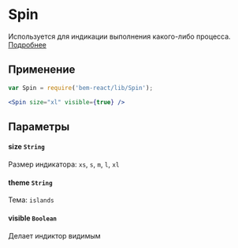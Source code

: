 # Spin
Используется для индикации выполнения какого-либо процесса. [Подробнее](https://ru.bem.info/libs/bem-components/v2.3.0/desktop/spin/)

## Применение
```jsx
var Spin = require('bem-react/lib/Spin');

<Spin size="xl" visible={true} />
```

## Параметры

#### size `String`
Размер индикатора: `xs`, `s`, `m`, `l`, `xl`

#### theme `String`
Тема: `islands`

#### visible `Boolean`
Делает индиктор видимым
